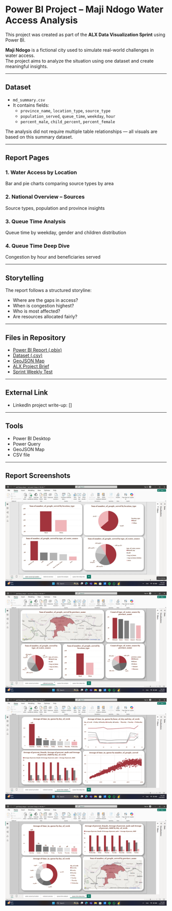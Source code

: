 # Power BI Project – Maji Ndogo Water Access Analysis

This project was created as part of the **ALX Data Visualization Sprint** using Power BI.

**Maji Ndogo** is a fictional city used to simulate real-world challenges in water access.  
The project aims to analyze the situation using one dataset and create meaningful insights.

---

##  Dataset

- `md_summary.csv` 
- It contains fields:  
  - `province_name`, `location_type`, `source_type`  
  - `population_served`, `queue_time`, `weekday`, `hour`  
  - `percent_male`, `child_percent`, `percent_female`

The analysis did not require multiple table relationships — all visuals are based on this summary dataset.

---

##  Report Pages

### 1. Water Access by Location  
Bar and pie charts comparing source types by area

### 2. National Overview – Sources  
Source types, population and province insights

### 3. Queue Time Analysis 
Queue time by weekday, gender and children distribution

### 4. Queue Time Deep Dive  
Congestion by hour and beneficiaries served

---

##  Storytelling

The report follows a structured storyline:
- Where are the gaps in access?
- When is congestion highest?
- Who is most affected?
- Are resources allocated fairly?

---

##  Files in Repository
-  [Power BI Report (.pbix)](part1(maji_ndogo).pbix)
-  [Dataset (.csv)](Md_summary.csv)
-  [GeoJSON Map](MD_Provinces.json)
-  [ALX Project Brief](Part_1.pdf)
-  [Sprint Weekly Test](Answer-Maji-Ndogo-part-1-MCQ.pdf)

---

##  External Link

- LinkedIn project write-up: []

---

##  Tools

- Power BI Desktop  
- Power Query  
- GeoJSON Map  
- CSV file 

---

## Report Screenshots

![Water Access Page](first.jpg)

![National Overview](second.png)

![Queue Time Analysis](third.png)

![Queue Time Deep Dive](fourth.png)


